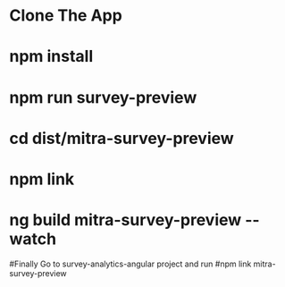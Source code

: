 # Clone The App

# npm install

# npm run survey-preview

# cd dist/mitra-survey-preview

# npm link

# ng build mitra-survey-preview --watch

#Finally
Go to survey-analytics-angular project and run
#npm link mitra-survey-preview
